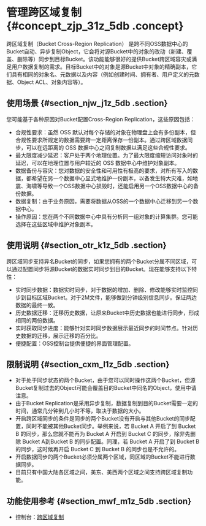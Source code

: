 # 管理跨区域复制 {#concept_zjp_31z_5db .concept}

跨区域复制（Bucket Cross-Region Replication） 是跨不同OSS数据中心的Bucket自动、异步复制Object，它会将对源Bucket中的对象的改动（新建、覆盖、删除等）同步到目标Bucket。该功能能够很好的提供Bucket跨区域容灾或满足用户数据复制的需求。目标Bucket中的对象是源Bucket中对象的精确副本，它们具有相同的对象名、元数据以及内容（例如创建时间、拥有者、用户定义的元数据、Object ACL、对象内容等）。

## 使用场景 {#section_njw_j1z_5db .section}

您可能基于各种原因对Bucket配置Cross-Region Replication，这些原因包括：

-   合规性要求：虽然 OSS 默认对每个存储的对象在物理盘上会有多份副本，但合规性要求所规定的数据需要跨一定距离保存一份副本。通过跨区域数据同步，可以在远距离的 OSS 数据中心之间复制数据以满足这些合规性要求。
-   最大限度减少延迟：客户处于两个地理位置。为了最大限度缩短访问对象时的延迟，可以在地理位置与用户较近的 OSS 数据中心中维护对象副本。
-   数据备份与容灾：您对数据的安全性和可用性有极高的要求，对所有写入的数据，都希望在另一个数据中心显式地维护一份副本，以备发生特大灾难，如地震、海啸等导致一个OSS数据中心损毁时，还能启用另一个OSS数据中心的备份数据。
-   数据复制：由于业务原因，需要将数据从OSS的一个数据中心迁移到另一个数据中心。
-   操作原因：您在两个不同数据中心中具有分析同一组对象的计算集群。您可能选择在这些区域中维护对象副本。

## 使用说明 {#section_otr_k1z_5db .section}

跨区域同步支持异名Bucket的同步，如果您拥有的两个Bucket分属不同区域，可以通过配置同步将源Bucket的数据实时同步到目的Bucket。现在能够支持以下特性：

-   实时同步数据：数据实时同步，对于数据的增加、删除、修改能够实时监控同步到目标区域Bucket。对于2M文件，能够做到分钟级别信息同步。保证两边数据的最终一致。
-   历史数据迁移：迁移历史数据，让原来Bucket中历史数据也能进行同步，形成相同的两份数据。
-   实时获取同步进度：能够针对实时同步数据展示最近同步的时间节点。针对历史数据的迁移，展示迁移的百分比。
-   便捷配置：OSS控制台提供便捷的界面管理配置。

## 限制说明 {#section_cxm_l1z_5db .section}

-   对于处于同步状态的两个Bucket，由于您可以同时操作这两个Bucket，但源Bucket复制过去的Object可能会覆盖目的Bucket中同名的Object，使用中请注意。
-   由于Bucket Replication是采用异步复制，数据复制到目的Bucket需要一定的时间，通常几分钟到几小时不等，取决于数据的大小。
-   开启跨区域同步的条件是同步的两个Bucket没有开启与其他Bucket的同步配置，同时不能被其他Bucket同步。举例来说，若 Bucket A 开启了到 Bucket B 的同步，那么您就不能再为 Bucket A 开启到 Bucket C 的同步，除非先删除 Bucket A到Bucket B 的同步配置。同理，若 Bucket A 开启了到 Bucket B 的同步，这时候再开启 Bucket C 到 Bucket B 的同步也是不允许的。
-   开启数据同步的两个Bucket必须分属两个区域，同区域的Bucket不能进行数据同步。
-   目前只有中国大陆各区域之间，美东、美西两个区域之间支持跨区域复制功能。

## 功能使用参考 {#section_mwf_m1z_5db .section}

-   控制台：[跨区域复制](../cn.zh-CN//设置跨区域复制.md#)

